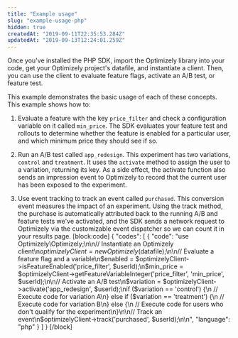 ```yaml
---
title: "Example usage"
slug: "example-usage-php"
hidden: true
createdAt: "2019-09-11T22:35:53.284Z"
updatedAt: "2019-09-13T12:24:01.259Z"
---
```

Once you've installed the PHP SDK, import the Optimizely library into your code, get your Optimizely project's datafile, and instantiate a client. Then, you can use the client to evaluate feature flags, activate an A/B test, or feature test.

This example demonstrates the basic usage of each of these concepts. This example shows how to: 
1. Evaluate a feature with the key `price_filter` and check a configuration variable on it called `min_price`. The SDK evaluates your feature test and rollouts to determine whether the feature is enabled for a particular user, and which minimum price they should see if so.

2. Run an A/B test called `app_redesign`. This experiment has two variations, `control` and `treatment`. It uses the `activate` method to assign the user to a variation, returning its key. As a side effect, the activate function also sends an impression event to Optimizely to record that the current user has been exposed to the experiment. 

3. Use event tracking to track an event called `purchased`. This conversion event measures the impact of an experiment. Using the track method, the purchase is automatically attributed back to the running A/B and feature tests we've activated, and the SDK sends a network request to Optimizely via the customizable event dispatcher so we can count it in your results page.
[block:code]
{
  "codes": [
    {
      "code": "use Optimizely\\Optimizely;\n\n// Instantiate an Optimizely client\n$optimizelyClient = new Optimizely($datafile);\n\n// Evaluate a feature flag and a variable\n$enabled = $optimizelyClient->isFeatureEnabled('price_filter', $userId);\n$min_price = $optimizelyClient->getFeatureVariableInteger('price_filter', 'min_price', $userId);\n\n// Activate an A/B test\n$variation = $optimizelyClient->activate('app_redesign', $userId);\nif ($variation == 'control') {\n  // Execute code for variation A\n} else if ($variation == 'treatment') {\n  // Execute code for variation B\n} else {\n  // Execute code for users who don't qualify for the experiment\n}\n\n// Track an event\n$optimizelyClient->track('purchased', $userId);\n\n",
      "language": "php"
    }
  ]
}
[/block]